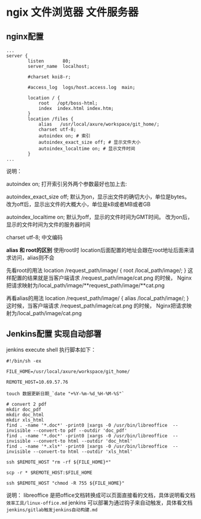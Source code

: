 # ngix 文件浏览器 文件服务器


## nginx配置

```
...
server {
        listen       80;
        server_name  localhost;

        #charset koi8-r;

        #access_log  logs/host.access.log  main;

        location / {
            root   /opt/boss-html;
            index  index.html index.htm;
        }
        location /files {
            alias   /usr/local/axure/workspace/git_home/;
            charset utf-8;
            autoindex on; # 索引
            autoindex_exact_size off; # 显示文件大小
            autoindex_localtime on; # 显示文件时间
        }
... 
```

说明：

autoindex on; 
打开索引另外两个参数最好也加上去:

autoindex_exact_size off;
默认为on，显示出文件的确切大小，单位是bytes。
改为off后，显示出文件的大概大小，单位是kB或者MB或者GB
 
autoindex_localtime on;
默认为off，显示的文件时间为GMT时间。
改为on后，显示的文件时间为文件的服务器时间

charset utf-8; 中文编码

**alias 和 root的区别**
使用root时 location后面配置的地址会跟在root地址后面来请求访问，alias则不会

先看root的用法
location /request_path/image/ {
    root /local_path/image/;
}
这样配置的结果就是当客户端请求 /request_path/image/cat.png 的时候， 
Nginx把请求映射为/local_path/image/**request_path/image/**cat.png

再看alias的用法
location /request_path/image/ {
    alias /local_path/image/;
}
这时候，当客户端请求 /request_path/image/cat.png 的时候， 
Nginx把请求映射为/local_path/image/cat.png 

## Jenkins配置 实现自动部署

jenkins execute shell 执行脚本如下：

```
#!/bin/sh -ex

FILE_HOME=/usr/local/axure/workspace/git_home/

REMOTE_HOST=10.69.57.76

touch 数据更新日期_`date "+%Y-%m-%d_%H-%M-%S"`

# convert 2 pdf
mkdir doc_pdf
mkdir doc_html
mkdir xls_html
find . -name '*.doc*' -print0 |xargs -0 /usr/bin/libreoffice  --invisible --convert-to pdf --outdir 'doc_pdf'
find . -name '*.doc*' -print0 |xargs -0 /usr/bin/libreoffice  --invisible --convert-to html --outdir 'doc_html'
find . -name '*.xls*' -print0 |xargs -0 /usr/bin/libreoffice  --invisible --convert-to html --outdir 'xls_html'

ssh $REMOTE_HOST "rm -rf ${FILE_HOME}*"

scp -r * $REMOTE_HOST:$FILE_HOME

ssh $REMOTE_HOST "chmod -R 755 ${FILE_HOME}"

```

说明：
libreoffice 是把office文档转换成可以页面直接看的文档，具体说明看文档 `效率工具/linux-office.md`
jenkins 可以部署为通过钩子来自动触发，具体看文档 `jenkins/gitlab触发jenkins自动构建.md`

